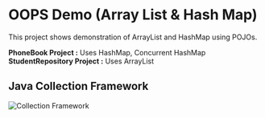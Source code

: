 # OOPS Demo (Array List & Hash Map)

This project shows demonstration of ArrayList and HashMap using POJOs.  

**PhoneBook Project :** Uses HashMap, Concurrent HashMap  
**StudentRepository Project :** Uses ArrayList

## Java Collection Framework

![Collection Framework](https://github.com/amanver16/ebooks_cheatsheets/blob/master/Images/Collection%20Framework%20Java.png)